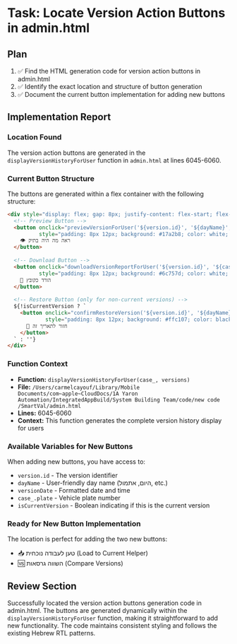 # Task: Locate Version Action Buttons in admin.html

## Plan
1. ✅ Find the HTML generation code for version action buttons in admin.html
2. ✅ Identify the exact location and structure of button generation
3. ✅ Document the current button implementation for adding new buttons

## Implementation Report

### Location Found
The version action buttons are generated in the `displayVersionHistoryForUser` function in `admin.html` at lines 6045-6060.

### Current Button Structure
The buttons are generated within a flex container with the following structure:

```html
<div style="display: flex; gap: 8px; justify-content: flex-start; flex-wrap: wrap; border-top: 1px solid #444; padding-top: 10px;">
  <!-- Preview Button -->
  <button onclick="previewVersionForUser('${version.id}', '${dayName}', '${versionDate}')" 
          style="padding: 8px 12px; background: #17a2b8; color: white; border: none; border-radius: 4px; font-size: 13px; cursor: pointer;">
    👁️ ראה מה היה בתיק
  </button>
  
  <!-- Download Button -->
  <button onclick="downloadVersionReportForUser('${version.id}', '${case_.plate}', '${dayName}')" 
          style="padding: 8px 12px; background: #6c757d; color: white; border: none; border-radius: 4px; font-size: 13px; cursor: pointer;">
    📄 הורד כקובץ
  </button>
  
  <!-- Restore Button (only for non-current versions) -->
  ${!isCurrentVersion ? `
    <button onclick="confirmRestoreVersion('${version.id}', '${dayName}', '${versionDate}', '${case_.plate}')" 
            style="padding: 8px 12px; background: #ffc107; color: black; border: none; border-radius: 4px; font-size: 13px; cursor: pointer; font-weight: bold;">
      🔄 חזור לתאריך זה
    </button>
  ` : ''}
</div>
```

### Function Context
- **Function:** `displayVersionHistoryForUser(case_, versions)`
- **File:** `/Users/carmelcayouf/Library/Mobile Documents/com~apple~CloudDocs/1A Yaron Automation/IntegratedAppBuild/System Building Team/code/new code /SmartVal/admin.html`
- **Lines:** 6045-6060
- **Context:** This function generates the complete version history display for users

### Available Variables for New Buttons
When adding new buttons, you have access to:
- `version.id` - The version identifier
- `dayName` - User-friendly day name (היום, אתמול, etc.)
- `versionDate` - Formatted date and time
- `case_.plate` - Vehicle plate number
- `isCurrentVersion` - Boolean indicating if this is the current version

### Ready for New Button Implementation
The location is perfect for adding the two new buttons:
- 📥 טען לעבודה נוכחית (Load to Current Helper)
- 🆚 השווה גרסאות (Compare Versions)

## Review Section
Successfully located the version action buttons generation code in admin.html. The buttons are generated dynamically within the `displayVersionHistoryForUser` function, making it straightforward to add new functionality. The code maintains consistent styling and follows the existing Hebrew RTL patterns.